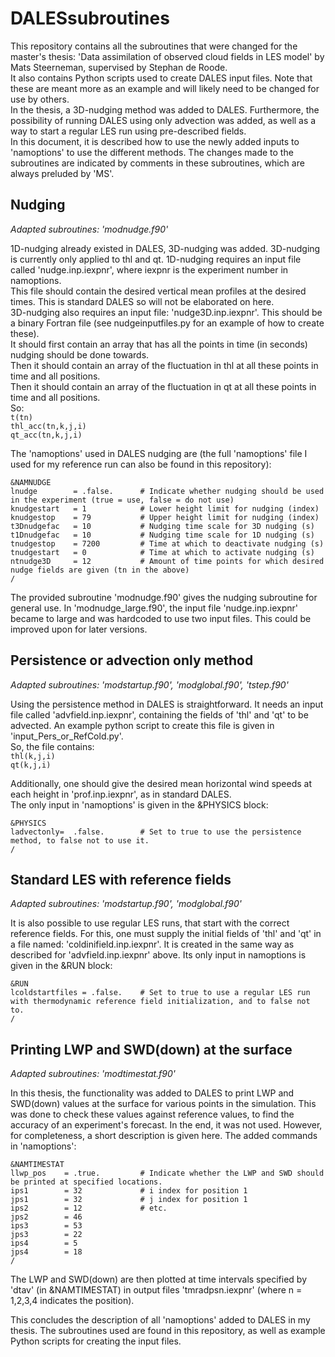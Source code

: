 # DALESsubroutines
This repository contains all the subroutines that were changed for the master's thesis: 'Data assimilation of observed cloud fields in LES model' by Mats Steerneman, supervised by Stephan de Roode.  
It also contains Python scripts used to create DALES input files. Note that these are meant more as an example and will likely need to be changed for use by others.  
In the thesis, a 3D-nudging method was added to DALES. Furthermore, the possibility of running DALES using only advection was added, as well as a way to start a regular LES run using pre-described fields.  
In this document, it is described how to use the newly added inputs to 'namoptions' to use the different methods. The changes made to the subroutines are indicated by comments in these subroutines, which are always preluded by 'MS'.

## Nudging 
*Adapted subroutines: 'modnudge.f90'*

1D-nudging already existed in DALES, 3D-nudging was added. 3D-nudging is currently only applied to thl and qt. 1D-nudging requires an input file called 'nudge.inp.iexpnr', where iexpnr is the experiment number in namoptions.  
This file should contain the desired vertical mean profiles at the desired times. This is standard DALES so will not be elaborated on here.  
3D-nudging also requires an input file: 'nudge3D.inp.iexpnr'. This should be a binary Fortran file (see nudgeinputfiles.py for an example of how to create these).  
It should first contain an array that has all the points in time (in seconds) nudging should be done towards.  
Then it should contain an array of the fluctuation in thl at all these points in time and all positions.  
Then it should contain an array of the fluctuation in qt at all these points in time and all positions.  
So:  
``t(tn)``  
``thl_acc(tn,k,j,i)``  
``qt_acc(tn,k,j,i)``  

The 'namoptions' used in DALES nudging are (the full 'namoptions' file I used for my reference run can also be found in this repository):

```
&NAMNUDGE  
lnudge        = .false.      # Indicate whether nudging should be used in the experiment (true = use, false = do not use)  
knudgestart   = 1            # Lower height limit for nudging (index)  
knudgestop    = 79           # Upper height limit for nudging (index)  
t3Dnudgefac   = 10           # Nudging time scale for 3D nudging (s)  
t1Dnudgefac   = 10           # Nudging time scale for 1D nudging (s)  
tnudgestop    = 7200         # Time at which to deactivate nudging (s)  
tnudgestart   = 0            # Time at which to activate nudging (s)  
ntnudge3D     = 12           # Amount of time points for which desired nudge fields are given (tn in the above)  
/
```

The provided subroutine 'modnudge.f90' gives the nudging subroutine for general use. In 'modnudge_large.f90', the input file 'nudge.inp.iexpnr' became to large and was hardcoded to use two input files. This could be improved upon for later versions.

## Persistence or advection only method
*Adapted subroutines: 'modstartup.f90', 'modglobal.f90', 'tstep.f90'*

Using the persistence method in DALES is straightforward. It needs an input file called 'advfield.inp.iexpnr', containing the fields of 'thl' and 'qt' to be advected. An example python script to create this file is given in 'input_Pers_or_RefCold.py'.  
So, the file contains:  
``thl(k,j,i)``  
``qt(k,j,i)``  

Additionally, one should give the desired mean horizontal wind speeds at each height in 'prof.inp.iexpnr', as in standard DALES.  
The only input in 'namoptions' is given in the &PHYSICS block:

```
&PHYSICS
ladvectonly=  .false.        # Set to true to use the persistence method, to false not to use it.
/
```

## Standard LES with reference fields
*Adapted subroutines: 'modstartup.f90', 'modglobal.f90'*

It is also possible to use regular LES runs, that start with the correct reference fields. For this, one must supply the initial fields of 'thl' and 'qt' in a file named: 'coldinifield.inp.iexpnr'. It is created in the same way as described for 'advfield.inp.iexpnr' above. Its only input in namoptions is given in the &RUN block:

```
&RUN
lcoldstartfiles = .false.    # Set to true to use a regular LES run with thermodynamic reference field initialization, and to false not to.
/
```

## Printing LWP and SWD(down) at the surface
*Adapted subroutines: 'modtimestat.f90'*

In this thesis, the functionality was added to DALES to print LWP and SWD(down) values at the surface for various points in the simulation. This was done to check these values against reference values, to find the accuracy of an experiment's forecast. In the end, it was not used. However, for completeness, a short description is given here. The added commands in 'namoptions':
```
&NAMTIMESTAT
llwp_pos    = .true.         # Indicate whether the LWP and SWD should be printed at specified locations.
ips1        = 32             # i index for position 1
jps1        = 32             # j index for position 1
ips2        = 12             # etc.
jps2        = 46
ips3        = 53
jps3        = 22
ips4        = 5
jps4        = 18
/
```
The LWP and SWD(down) are then plotted at time intervals specified by 'dtav' (in &NAMTIMESTAT) in output files 'tmradpsn.iexpnr' (where n = 1,2,3,4 indicates the position).  

This concludes the description of all 'namoptions' added to DALES in my thesis. The subroutines used are found in this repository, as well as example Python scripts for creating the input files.
